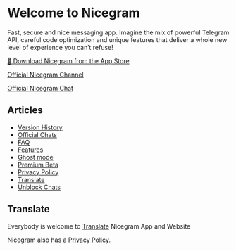 # Welcome to Nicegram

Fast, secure and nice messaging app. Imagine the mix of powerful Telegram API, careful code optimization and unique features that deliver a whole new level of experience you can’t refuse!


[📱 Download Nicegram from the App Store](https://apps.apple.com/it/app/nicegram/id1457369322)

[Official Nicegram Channel](https://t.me/nicegramapp)

[Official Nicegram Chat](https://t.me/nicegramchat)


## Articles
* [Version History](/changelog)
* [Official Chats](/chats)
* [FAQ](/faq)
* [Features](/features)
* [Ghost mode](/ghost)
* [Premium Beta](/premium/beta)
* [Privacy Policy](privacy-policy.md)
* [Translate](/translate)
* [Unblock Chats](/unblock)

## Translate
Everybody is welcome to [Translate](/translate) Nicegram App and Website


Nicegram also has a [Privacy Policy](privacy-policy.md).
